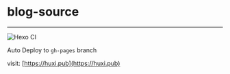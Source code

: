 # blog-source

---

![Hexo CI](https://github.com/hz2/blog-source/workflows/Hexo%20CI/badge.svg)

Auto Deploy to `gh-pages` branch

visit: [https://huxi.pub](https://huxi.pub)
